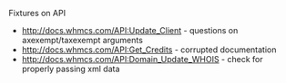 Fixtures on API

* http://docs.whmcs.com/API:Update_Client - questions on axexempt/taxexempt arguments
* http://docs.whmcs.com/API:Get_Credits - corrupted documentation
* http://docs.whmcs.com/API:Domain_Update_WHOIS - check for properly passing xml data
